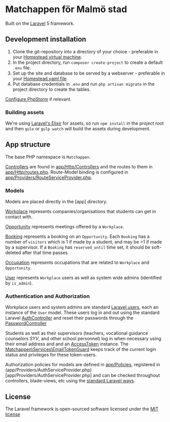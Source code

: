 # Matchappen för Malmö stad
Built on the [Laravel](http://laravel.com/docs) 5 framework.

## Development installation
1. Clone the git-repository into a directory of your choice - preferable in your [Homestead virtual machine](http://laravel.com/docs/homestead).
2. In the project directory, run `composer create-project` to create a default `.env` file.
3. Set up the site and database to be served by a webserver - preferable in your [Homestead.yaml file](http://laravel.com/docs/5.1/homestead#configuring-homestead).
4. Put database credentials in `.env` and run `php artisan migrate` in the project directory to create the tables. 

[Configure PhpStorm](https://github.com/fewagency/best-practices/blob/master/Configure%20PhpStorm%20for%20Laravel%20project.md) if relevant.

### Building assets
We're using [Laravel's Elixir](http://laravel.com/docs/elixir) for assets, so run `npm install` in the project root
and then `gulo` or `gulp watch` will build the assets during development.

## App structure
The base PHP namespace is `Matchappen`.

[Controllers](https://laravel.com/docs/controllers) are found in [app/Http/Controllers](app/Http/Controllers) and the
routes to them in [app/Http/routes.php](app/Http/routes.php).
Route-Model binding is configured in [app/Providers/RouteServiceProvider.php](app/Providers/RouteServiceProvider.php).

### Models
Models are placed directly in the [app] directory.

[Workplace](app/Workplace.php) represents companies/organisations that students can get in contact with.

[Opportunity](app/Opportunity.php) represents meetings offered by a `Workplace`.

[Booking](app/Booking.php) represents a booking on an `Opportunity`.
Each `Booking` has a number of `visitors` which is 1 if made by a student, and may be >1 if made by a supervisor.
If a `Booking` has `reserved_until` time set, it should be soft-deleted after that time passes.

[Occupation](app/Occupation.php) represents occupations that are related to `Workplace` and `Opportunity`.

[User](app/User.php) represents `Workplace` users as well as system wide admins (identified by `is_admin`).

### Authentication and Authorization
Workplace users and system admins are standard [Laravel users](https://laravel.com/docs/authentication),
each an instance of the `User` model.
These users log in and out using the standard Laravel [AuthController](app/Http/Controllers/Auth/AuthController.php)
and reset their passwords through the [PasswordController](app/Http/Controllers/Auth/PasswordController.php)

Students as well as their supervisors (teachers, vocational guidance counselors _SYV_, and other school personnel)
log in when necessary using their email address and and an [AccessToken](app/AccessToken.php) instance.
The [Matchappen\Services\EmailTokenGuard](app/Services/EmailTokenGuard.php) keeps track of the current login status and
privileges for these token-users.

Authorization policies for models are defined in [app/Policies](app/Policies), registered in
(app/Providers/AuthServiceProvider.php)[app/Providers/AuthServiceProvider.php]
and can be checked throughout controllers, blade-views, etc using the
[standard Laravel ways](https://laravel.com/docs/authorization#checking-policies).

## License
The Laravel framework is open-sourced software licensed under the [MIT license](http://opensource.org/licenses/MIT)